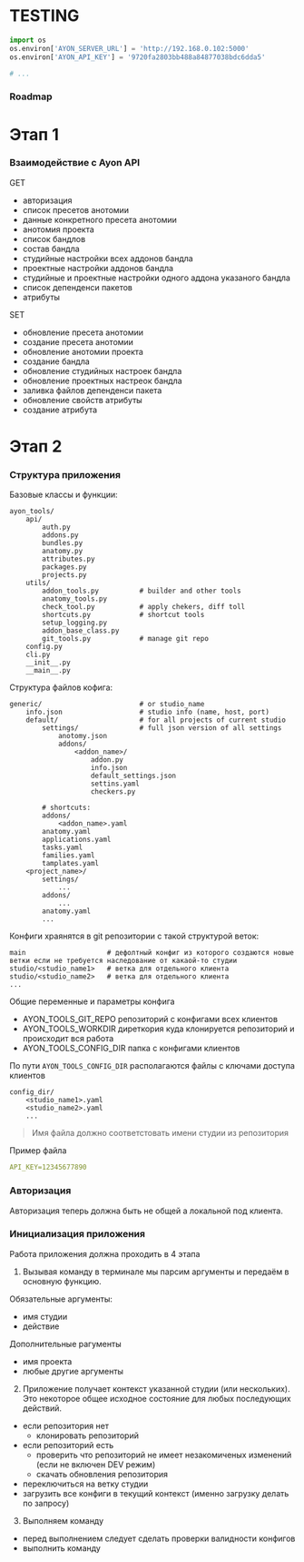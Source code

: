 # TESTING

```python
import os
os.environ['AYON_SERVER_URL'] = 'http://192.168.0.102:5000'
os.environ['AYON_API_KEY'] = '9720fa2803bb488a84877038bdc6dda5'

# ...
```


### Roadmap

# Этап 1

### Взаимодействие с Ayon API

GET
- авторизация
- список пресетов анотомии
- данные конкретного пресета анотомии
- анотомия проекта
- список бандлов
- состав бандла
- студийные настройки всех аддонов бандла 
- проектные настройки аддонов бандла 
- студийные и проектные настройки одного аддона указаного бандла
- список депенденси пакетов
- атрибуты

SET
- обновление пресета анотомии
- создание пресета анотомии
- обновление анотомии проекта
- создание бандла
- обновление студийных настроек бандла
- обновление проектных настреок бандла
- заливка файлов депенденси пакета
- обновление свойств атрибуты
- создание атрибута

# Этап 2

### Структура приложения

Базовые классы и функции:

```
ayon_tools/
    api/
        auth.py
        addons.py
        bundles.py
        anatomy.py
        attributes.py
        packages.py
        projects.py
    utils/
        addon_tools.py          # builder and other tools
        anatomy_tools.py    
        check_tool.py           # apply chekers, diff toll
        shortcuts.py            # shortcut tools
        setup_logging.py
        addon_base_class.py
        git_tools.py            # manage git repo
    config.py
    cli.py
    __init__.py
    __main__.py
```

Структура файлов кофига:

```
generic/                        # or studio_name
    info.json                   # studio info (name, host, port)
    default/                    # for all projects of current studio
        settings/               # full json version of all settings
            anotomy.json
            addons/
                <addon_name>/
                    addon.py
                    info.json
                    default_settings.json
                    settins.yaml
                    checkers.py
    
        # shortcuts:
        addons/
            <addon_name>.yaml
        anatomy.yaml
        applications.yaml
        tasks.yaml
        families.yaml
        tamplates.yaml
    <project_name>/
        settings/
            ...
        addons/
            ...
        anatomy.yaml
        ...
```

Конфиги храянятся в git репозитории с такой структурой веток:

```
main                    # дефолтный конфиг из которого создаются новые ветки если не требуется наследование от какаой-то студии
studio/<studio_name1>   # ветка для отдельного клиента
studio/<studio_name2>   # ветка для отдельного клиента
...
```

Общие переменные и параметры конфига

- AYON_TOOLS_GIT_REPO       репозиторий с конфигами всех клиентов
- AYON_TOOLS_WORKDIR        диреткория куда клонируется репозиторий и происходит вся работа
- AYON_TOOLS_CONFIG_DIR     папка с конфигами клиентов   


По пути `AYON_TOOLS_CONFIG_DIR` располагаются файлы с ключами доступа клиентов

```
config_dir/
    <studio_name1>.yaml
    <studio_name2>.yaml
    ...
```

> Имя файла должно соответстовать имени студии из репозитория

Пример файла

```yaml
API_KEY=12345677890
```

### Авторизация

Авторизация теперь должна быть не общей а локальной под клиента.


### Инициализация приложения

Работа приложения должна проходить в 4 этапа

1. Вызывая команду в терминале мы парсим аргументы и передаём в основную функцию.

Обязательные аргументы:

- имя студии
- действие

Дополнительные рагументы

- имя проекта
- любые другие аргументы

2. Приложение получает контекст указанной студии (или нескольких). Это некоторое общее исходное состояние для любых
последующих действий.

- если репозитория нет
  - клонировать репозиторий
- если репозиторий есть
   - проверить что репозиторий не имеет незакомиченых изменений (если не включен DEV режим)
   - скачать обновления репозитория
- переключиться на ветку студии 
- загрузить все конфиги в текущий контекст (именно загрузку делать по запросу)

3. Выполняем команду

- перед выполнением следует сделать проверки валидности конфигов
- выполнить команду
